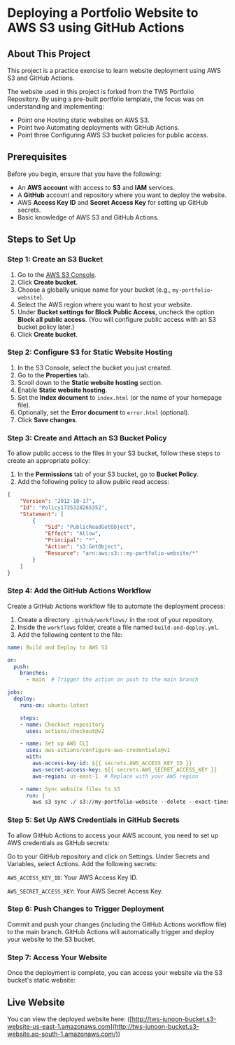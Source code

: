 # Deploying a Portfolio Website to AWS S3 using GitHub Actions

## About This Project
 
  This project is a practice exercise to learn website deployment using AWS S3 and GitHub Actions.

The website used in this project is forked from the TWS Portfolio Repository. By using a pre-built portfolio template, the focus was on understanding and implementing:

  - Point one Hosting static websites on AWS S3.
  - Point two Automating deployments with GitHub Actions.
  - Point three Configuring AWS S3 bucket policies for public access.

## Prerequisites

Before you begin, ensure that you have the following:
- An **AWS account** with access to **S3** and **IAM** services.
- A **GitHub** account and repository where you want to deploy the website.
- AWS **Access Key ID** and **Secret Access Key** for setting up GitHub secrets.
- Basic knowledge of AWS S3 and GitHub Actions.

## Steps to Set Up

### Step 1: Create an S3 Bucket

1. Go to the [AWS S3 Console](https://s3.console.aws.amazon.com/s3/).
2. Click **Create bucket**.
3. Choose a globally unique name for your bucket (e.g., `my-portfolio-website`).
4. Select the AWS region where you want to host your website.
5. Under **Bucket settings for Block Public Access**, uncheck the option **Block all public access**. (You will configure public access with an S3 bucket policy later.)
6. Click **Create bucket**.

### Step 2: Configure S3 for Static Website Hosting

1. In the S3 Console, select the bucket you just created.
2. Go to the **Properties** tab.
3. Scroll down to the **Static website hosting** section.
4. Enable **Static website hosting**.
5. Set the **Index document** to `index.html` (or the name of your homepage file).
6. Optionally, set the **Error document** to `error.html` (optional).
7. Click **Save changes**.

### Step 3: Create and Attach an S3 Bucket Policy

To allow public access to the files in your S3 bucket, follow these steps to create an appropriate policy:

1. In the **Permissions** tab of your S3 bucket, go to **Bucket Policy**.
2. Add the following policy to allow public read access:

```json
{
    "Version": "2012-10-17",
    "Id": "Policy1735328265352",
    "Statement": [
        {
            "Sid": "PublicReadGetObject",
            "Effect": "Allow",
            "Principal": "*",
            "Action": "s3:GetObject",
            "Resource": "arn:aws:s3:::my-portfolio-website/*"
        }
    ]
}
```
### Step 4: Add the GitHub Actions Workflow

Create a GitHub Actions workflow file to automate the deployment process:

1. Create a directory `.github/workflows/` in the root of your repository.
2. Inside the `workflows` folder, create a file named `build-and-deploy.yml`.
3. Add the following content to the file:

```yaml
name: Build and Deploy to AWS S3

on:
  push:
    branches:
      - main  # Trigger the action on push to the main branch

jobs:
  deploy:
    runs-on: ubuntu-latest

    steps:
    - name: Checkout repository
      uses: actions/checkout@v2

    - name: Set up AWS CLI
      uses: aws-actions/configure-aws-credentials@v1
      with:
        aws-access-key-id: ${{ secrets.AWS_ACCESS_KEY_ID }}
        aws-secret-access-key: ${{ secrets.AWS_SECRET_ACCESS_KEY }}
        aws-region: us-east-1  # Replace with your AWS region

    - name: Sync website files to S3
      run: |
        aws s3 sync ./ s3://my-portfolio-website --delete --exact-timestamps
```
### Step 5: Set Up AWS Credentials in GitHub Secrets
To allow GitHub Actions to access your AWS account, you need to set up AWS credentials as GitHub secrets:

Go to your GitHub repository and click on Settings.
Under Secrets and Variables, select Actions.
Add the following secrets:

`AWS_ACCESS_KEY_ID`: Your AWS Access Key ID.

`AWS_SECRET_ACCESS_KEY`: Your AWS Secret Access Key.

### Step 6: Push Changes to Trigger Deployment
Commit and push your changes (including the GitHub Actions workflow file) to the main branch.
GitHub Actions will automatically trigger and deploy your website to the S3 bucket.
### Step 7: Access Your Website
Once the deployment is complete, you can access your website via the S3 bucket's static website:

## Live Website

You can view the deployed website here: ([http://tws-junoon-bucket.s3-website-us-east-1.amazonaws.com](http://tws-junoon-bucket.s3-website.ap-south-1.amazonaws.com/))


